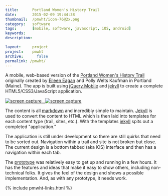 ```yaml
---
title:      Portland Women's History Trail
date:       2015-02-09 19:44:38
thumbnail:  /pmwht/icon-76@2x.png
category:   software
tags:       [mobile, software, javascript, iOS, android]
keywords:
description:

layout:     project
project:    pmwht
archive:	  false
permalink: /pmwht/
---
```

A mobile, web-based version of the [Portland Women's History Trail][2]
originally created by [Eileen Eagan][1] and Polly Welts Kaufman
in Portland (Maine). The app is built using [jQuery Mobile][3] and
[jekyll][5] to create a complete HTML5/CSS3/JavaScript application.


[![screen capture][screencap1] &nbsp; ![screen capture][screencap2]][4]

The content is all [markdown][6] and incredibly simple to maintain.
[Jekyll][5] is used to convert the content to HTML which is then
laid into templates for each content type (trail, sites, etc.).
With the templates [jekyll][5] spits out a completed "application."

The application is still under development so there are still quirks
that need to be sorted out. Navigation within a trail and site is not
broken but close. The current design is a bottom tabbed (aka iOS)
interface and then has a navigation within each tab.

The [prototype][4] was relatively easy to get up and running in a few
hours. It has the features and ideas that make it easy to show others,
including non-technical folks. It gives the feel of the design and shows
a possible implementation. And, as with any prototype, it needs work.

{% include pmwht-links.html %}


  [1]: http://usm.maine.edu/wgs/eileen-eagan
  [2]: https://usm.maine.edu/sites/default/files/history/A%20Woman's%20History,%20Eagen.pdf
  [3]: http://jquerymobile.com
  [4]: http://pmwht.org
  [5]: http://jekyllrb.com
  [6]: http://daringfireball.net/projects/markdown/
  [screencap1]: {{site.baseurl}}/assets/pmwht/pwht-map.png
  [screencap2]: {{site.baseurl}}/assets/pmwht/pwht-site.png
  [googlestore]: https://play.google.com/store/apps/details?id=com.maker9.pmwht
  [playlogo]: https://developer.android.com/images/brand/en_app_rgb_wo_60.png
  [appstorelogo]: {{site.baseurl}}/assets/logos/download-on-the-app-store.png
  [applestore]: https://itunes.apple.com/us/app/portland-womens-history-trail/id984535668?mt=8
